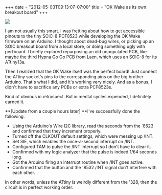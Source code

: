 ﻿+++
date = "2012-05-03T09:13:07-07:00"
title = "OK Wake as its own breakout board"
+++



![](http://66.media.tumblr.com/tumblr_m3dj6d2Yz91qjj3vh.jpg)

I am not usually this smart. I was fretting about how to get accessible
pinouts to the tiny SOIC-8 PCF8523 while developing the OK Wake firmware on an
Arduino. I thought about dead-bug wires, or picking up an SOIC breakout board
from a local store, or doing something ugly with perfboard. I briefly explored
repurposing an old unpopulated PCB, like maybe the third Hypna Go Go PCB from
Laen, which uses an SOIC-8 for its ATtiny13a.

Then I realized that the OK Wake itself was the perfect board! Just connect
the ATtiny socket's pins to the corresponding pins on the big brother Arduino.
That's what I did, and it's working very nicely. And as a bonus, I didn't have
to sacrifice any PCBs or extra PCF8523s.

Kind of obvious in retrospect. But in mental cycles expended, I definitely
earned it.

**[Update from a couple hours later] **I've successfully done the following:

  * Using the Arduino's Wire I2C library, read the seconds from the '8523 and confirmed that they increment properly.
  * Turned off the CLKOUT default settings, which were messing up /INT.
  * Set SIE, which enables the once-a-second interrupt on /INT.
  * Configured TAM to pulse the /INT interrupt so I don't have to clear it.
  * Confirmed with my logic analyzer that the pulse is indeed 1/64 seconds long.
  * Got the Arduino firing an interrupt routine when /INT goes active.
  * Confirmed that the button and the '8532 /INT signal don't interfere with each other.

In other words, unless the ATtiny is weirdly different from the '328, then the
circuit is in perfect working order.

